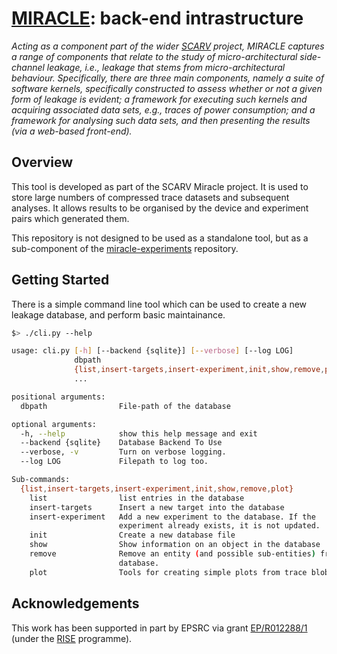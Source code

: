 # [MIRACLE](https://github.com/scarv/miracle): back-end intrastructure

<!--- -------------------------------------------------------------------- --->

*Acting as a component part of the wider
[SCARV](https://www.scarv.org)
project,
MIRACLE captures a range of components that relate to the study of 
micro-architectural side-channel leakage, i.e., leakage that stems
from micro-architectural behaviour.  Specifically, there are three
main components, namely
a suite of software kernels, specifically constructed to assess
whether or not a given form of leakage is evident;
a framework for executing such kernels and acquiring associated
data sets, e.g., traces of power consumption;
and
a framework for analysing such data sets, and then presenting 
the results (via a web-based front-end).*

<!--- -------------------------------------------------------------------- --->

## Overview

This tool is developed as part of the SCARV Miracle project.
It is used to store large numbers of compressed trace datasets
and subsequent analyses.
It allows results to be organised by the device and experiment
pairs which generated them.

This repository is not designed to be used as a standalone tool, but
as a sub-component of the
[miracle-experiments](https://github.com/scarv/miracle-experiments)
repository.

## Getting Started

There is a simple command line tool which can be used to create a
new leakage database, and perform basic maintainance.

```sh
$> ./cli.py --help

usage: cli.py [-h] [--backend {sqlite}] [--verbose] [--log LOG]
              dbpath
              {list,insert-targets,insert-experiment,init,show,remove,plot}
              ...

positional arguments:
  dbpath                File-path of the database

optional arguments:
  -h, --help            show this help message and exit
  --backend {sqlite}    Database Backend To Use
  --verbose, -v         Turn on verbose logging.
  --log LOG             Filepath to log too.

Sub-commands:
  {list,insert-targets,insert-experiment,init,show,remove,plot}
    list                list entries in the database
    insert-targets      Insert a new target into the database
    insert-experiment   Add a new experiment to the database. If the
                        experiment already exists, it is not updated.
    init                Create a new database file
    show                Show information on an object in the database
    remove              Remove an entity (and possible sub-entities) from the
                        database.
    plot                Tools for creating simple plots from trace blobs
```

<!--- -------------------------------------------------------------------- --->

## Acknowledgements

This work has been supported in part
by EPSRC via grant
[EP/R012288/1](https://gow.epsrc.ukri.org/NGBOViewGrant.aspx?GrantRef=EP/R012288/1) (under the [RISE](http://www.ukrise.org) programme).

<!--- -------------------------------------------------------------------- --->
